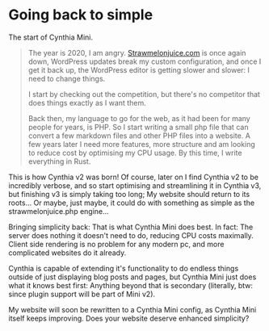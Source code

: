 # Going back to simple

The start of Cynthia Mini.

> The year is 2020, I am angry. [Strawmelonjuice.com](https://strawmelonjuice.com/) is once again down, WordPress updates break my custom
> configuration, and once I get it back up, the WordPress editor is getting slower and slower: I need to change things.
>
> I start by checking out the competition, but there's no competitor that does things exactly as I want them.
>
> Back then, my language to go for the web, as it had been for many people for years, is PHP. So I start writing a small
> php file that can convert a few markdown files and other PHP files into a website.
> A few years later I need more features, more structure and am looking to reduce cost by optimising my CPU usage. By this time, I write everything in Rust.

This is how Cynthia v2 was born! Of course, later on I find Cynthia v2 to be incredibly verbose, and so start optimising and streamlining it in Cynthia v3, but finishing v3 is simply taking too long; My website should return to its roots... Or maybe, just maybe, it could do with something as simple as the strawmelonjuice.php engine...

Bringing simplicity back: That is what Cynthia Mini does best. In fact: The server does nothing it doesn't need to do, reducing CPU costs maximally. Client side rendering is no problem for any modern pc, and more complicated websites do it already.

Cynthia is capable of extending it's functionality to do endless things outside of just displaying blog posts and pages, but Cynthia Mini just does what it knows best first: Anything beyond that is secondary (literally, btw: since plugin support will be part of Mini v2).

My website will soon be rewritten to a Cynthia Mini config, as Cynthia Mini itself keeps improving.
Does your website deserve enhanced simplicity?
